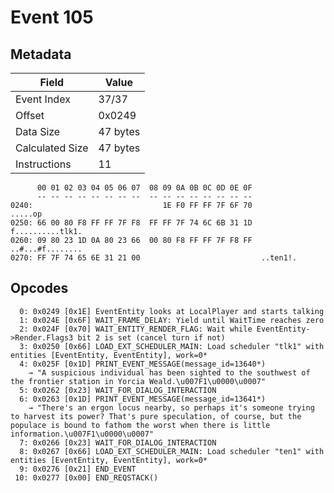 # Event 105

## Metadata

| Field           | Value    |
|-----------------|----------|
| Event Index     | 37/37    |
| Offset          | 0x0249   |
| Data Size       | 47 bytes |
| Calculated Size | 47 bytes |
| Instructions    | 11       |

```
      00 01 02 03 04 05 06 07  08 09 0A 0B 0C 0D 0E 0F
      -- -- -- -- -- -- -- --  -- -- -- -- -- -- -- --
0240:                             1E F0 FF FF 7F 6F 70           .....op
0250: 66 00 80 F8 FF FF 7F F8  FF FF 7F 74 6C 6B 31 1D  f..........tlk1.
0260: 09 80 23 1D 0A 80 23 66  00 80 F8 FF FF 7F F8 FF  ..#...#f........
0270: FF 7F 74 65 6E 31 21 00                           ..ten1!.        
```

## Opcodes

```
  0: 0x0249 [0x1E] EventEntity looks at LocalPlayer and starts talking
  1: 0x024E [0x6F] WAIT_FRAME_DELAY: Yield until WaitTime reaches zero
  2: 0x024F [0x70] WAIT_ENTITY_RENDER_FLAG: Wait while EventEntity->Render.Flags3 bit 2 is set (cancel turn if not)
  3: 0x0250 [0x66] LOAD_EXT_SCHEDULER_MAIN: Load scheduler "tlk1" with entities [EventEntity, EventEntity], work=0*
  4: 0x025F [0x1D] PRINT_EVENT_MESSAGE(message_id=13640*)
    → "A suspicious individual has been sighted to the southwest of the frontier station in Yorcia Weald.\u007F1\u0000\u0007"
  5: 0x0262 [0x23] WAIT_FOR_DIALOG_INTERACTION
  6: 0x0263 [0x1D] PRINT_EVENT_MESSAGE(message_id=13641*)
    → "There's an ergon locus nearby, so perhaps it's someone trying to harvest its power? That's pure speculation, of course, but the populace is bound to fathom the worst when there is little information.\u007F1\u0000\u0007"
  7: 0x0266 [0x23] WAIT_FOR_DIALOG_INTERACTION
  8: 0x0267 [0x66] LOAD_EXT_SCHEDULER_MAIN: Load scheduler "ten1" with entities [EventEntity, EventEntity], work=0*
  9: 0x0276 [0x21] END_EVENT
 10: 0x0277 [0x00] END_REQSTACK()
```

